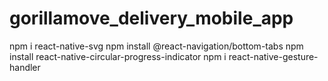 # gorillamove_delivery_mobile_app


npm i react-native-svg
npm install @react-navigation/bottom-tabs
npm install react-native-circular-progress-indicator
npm i react-native-gesture-handler